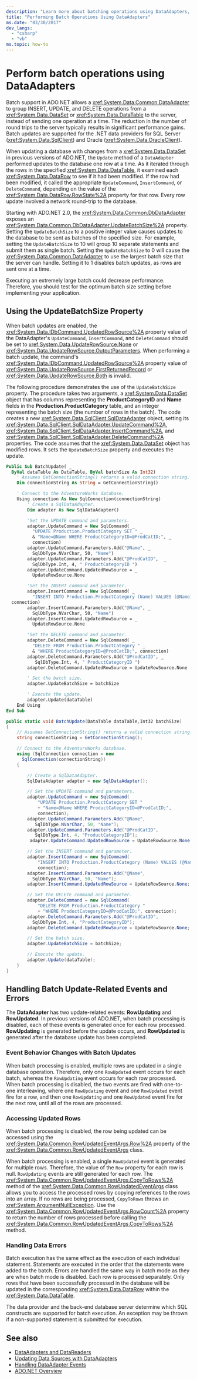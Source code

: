 ```yaml
---
description: "Learn more about batching operations using DataAdapters, instead of sending one operation at a time, to improve performance."
title: "Performing Batch Operations Using DataAdapters"
ms.date: "03/30/2017"
dev_langs:
  - "csharp"
  - "vb"
ms.topic: how-to
---
```

# Perform batch operations using DataAdapters

Batch support in ADO.NET allows a <xref:System.Data.Common.DataAdapter> to group INSERT, UPDATE, and DELETE operations from a <xref:System.Data.DataSet> or <xref:System.Data.DataTable> to the server, instead of sending one operation at a time. The reduction in the number of round trips to the server typically results in significant performance gains. Batch updates are supported for the .NET data providers for SQL Server (<xref:System.Data.SqlClient>) and Oracle (<xref:System.Data.OracleClient>).

 When updating a database with changes from a <xref:System.Data.DataSet> in previous versions of ADO.NET, the `Update` method of a `DataAdapter` performed updates to the database one row at a time. As it iterated through the rows in the specified <xref:System.Data.DataTable>, it examined each <xref:System.Data.DataRow> to see if it had been modified. If the row had been modified, it called the appropriate `UpdateCommand`, `InsertCommand`, or `DeleteCommand`, depending on the value of the <xref:System.Data.DataRow.RowState%2A> property for that row. Every row update involved a network round-trip to the database.

 Starting with ADO.NET 2.0, the <xref:System.Data.Common.DbDataAdapter> exposes an <xref:System.Data.Common.DbDataAdapter.UpdateBatchSize%2A> property. Setting the `UpdateBatchSize` to a positive integer value causes updates to the database to be sent as batches of the specified size. For example, setting the `UpdateBatchSize` to 10 will group 10 separate statements and submit them as single batch. Setting the `UpdateBatchSize` to 0 will cause the <xref:System.Data.Common.DataAdapter> to use the largest batch size that the server can handle. Setting it to 1 disables batch updates, as rows are sent one at a time.

 Executing an extremely large batch could decrease performance. Therefore, you should test for the optimum batch size setting before implementing your application.

## Using the UpdateBatchSize Property

 When batch updates are enabled, the <xref:System.Data.IDbCommand.UpdatedRowSource%2A> property value of the DataAdapter's `UpdateCommand`, `InsertCommand`, and `DeleteCommand` should be set to <xref:System.Data.UpdateRowSource.None> or <xref:System.Data.UpdateRowSource.OutputParameters>. When performing a batch update, the command's <xref:System.Data.IDbCommand.UpdatedRowSource%2A> property value of <xref:System.Data.UpdateRowSource.FirstReturnedRecord> or <xref:System.Data.UpdateRowSource.Both> is invalid.

 The following procedure demonstrates the use of the `UpdateBatchSize` property. The procedure takes two arguments, a <xref:System.Data.DataSet> object that has columns representing the **ProductCategoryID** and **Name** fields in the **Production.ProductCategory** table, and an integer representing the batch size (the number of rows in the batch). The code creates a new <xref:System.Data.SqlClient.SqlDataAdapter> object, setting its <xref:System.Data.SqlClient.SqlDataAdapter.UpdateCommand%2A>, <xref:System.Data.SqlClient.SqlDataAdapter.InsertCommand%2A>, and <xref:System.Data.SqlClient.SqlDataAdapter.DeleteCommand%2A> properties. The code assumes that the <xref:System.Data.DataSet> object has modified rows. It sets the `UpdateBatchSize` property and executes the update.

```vb
Public Sub BatchUpdate( _
  ByVal dataTable As DataTable, ByVal batchSize As Int32)
    ' Assumes GetConnectionString() returns a valid connection string.
    Dim connectionString As String = GetConnectionString()

    ' Connect to the AdventureWorks database.
    Using connection As New SqlConnection(connectionString)
        ' Create a SqlDataAdapter.
        Dim adapter As New SqlDataAdapter()

        'Set the UPDATE command and parameters.
        adapter.UpdateCommand = New SqlCommand( _
          "UPDATE Production.ProductCategory SET " _
          & "Name=@Name WHERE ProductCategoryID=@ProdCatID;", _
          connection)
        adapter.UpdateCommand.Parameters.Add("@Name", _
          SqlDbType.NVarChar, 50, "Name")
        adapter.UpdateCommand.Parameters.Add("@ProdCatID",  _
          SqlDbType.Int, 4, " ProductCategoryID ")
        adapter.UpdateCommand.UpdatedRowSource = _
          UpdateRowSource.None

        'Set the INSERT command and parameter.
        adapter.InsertCommand = New SqlCommand( _
          "INSERT INTO Production.ProductCategory (Name) VALUES (@Name);", _
  connection)
        adapter.InsertCommand.Parameters.Add("@Name", _
          SqlDbType.NVarChar, 50, "Name")
        adapter.InsertCommand.UpdatedRowSource = _
          UpdateRowSource.None

        'Set the DELETE command and parameter.
        adapter.DeleteCommand = New SqlCommand( _
          "DELETE FROM Production.ProductCategory " _
          & "WHERE ProductCategoryID=@ProdCatID;", connection)
        adapter.DeleteCommand.Parameters.Add("@ProdCatID", _
           SqlDbType.Int, 4, " ProductCategoryID ")
        adapter.DeleteCommand.UpdatedRowSource = UpdateRowSource.None

        ' Set the batch size.
        adapter.UpdateBatchSize = batchSize

        ' Execute the update.
        adapter.Update(dataTable)
    End Using
End Sub
```

```csharp
public static void BatchUpdate(DataTable dataTable,Int32 batchSize)
{
    // Assumes GetConnectionString() returns a valid connection string.
    string connectionString = GetConnectionString();

    // Connect to the AdventureWorks database.
    using (SqlConnection connection = new
      SqlConnection(connectionString))
    {

        // Create a SqlDataAdapter.
        SqlDataAdapter adapter = new SqlDataAdapter();

        // Set the UPDATE command and parameters.
        adapter.UpdateCommand = new SqlCommand(
            "UPDATE Production.ProductCategory SET "
            + "Name=@Name WHERE ProductCategoryID=@ProdCatID;",
            connection);
        adapter.UpdateCommand.Parameters.Add("@Name",
           SqlDbType.NVarChar, 50, "Name");
        adapter.UpdateCommand.Parameters.Add("@ProdCatID",
           SqlDbType.Int, 4, "ProductCategoryID");
         adapter.UpdateCommand.UpdatedRowSource = UpdateRowSource.None;

        // Set the INSERT command and parameter.
        adapter.InsertCommand = new SqlCommand(
            "INSERT INTO Production.ProductCategory (Name) VALUES (@Name);",
            connection);
        adapter.InsertCommand.Parameters.Add("@Name",
          SqlDbType.NVarChar, 50, "Name");
        adapter.InsertCommand.UpdatedRowSource = UpdateRowSource.None;

        // Set the DELETE command and parameter.
        adapter.DeleteCommand = new SqlCommand(
            "DELETE FROM Production.ProductCategory "
            + "WHERE ProductCategoryID=@ProdCatID;", connection);
        adapter.DeleteCommand.Parameters.Add("@ProdCatID",
          SqlDbType.Int, 4, "ProductCategoryID");
        adapter.DeleteCommand.UpdatedRowSource = UpdateRowSource.None;

        // Set the batch size.
        adapter.UpdateBatchSize = batchSize;

        // Execute the update.
        adapter.Update(dataTable);
    }
}
```

## Handling Batch Update-Related Events and Errors

 The **DataAdapter** has two update-related events: **RowUpdating** and **RowUpdated**. In previous versions of ADO.NET, when batch processing is disabled, each of these events is generated once for each row processed. **RowUpdating** is generated before the update occurs, and **RowUpdated** is generated after the database update has been completed.

### Event Behavior Changes with Batch Updates

 When batch processing is enabled, multiple rows are updated in a single database operation. Therefore, only one `RowUpdated` event occurs for each batch, whereas the `RowUpdating` event occurs for each row processed. When batch processing is disabled, the two events are fired with one-to-one interleaving, where one `RowUpdating` event and one `RowUpdated` event fire for a row, and then one `RowUpdating` and one `RowUpdated` event fire for the next row, until all of the rows are processed.

### Accessing Updated Rows

 When batch processing is disabled, the row being updated can be accessed using the <xref:System.Data.Common.RowUpdatedEventArgs.Row%2A> property of the <xref:System.Data.Common.RowUpdatedEventArgs> class.

 When batch processing is enabled, a single `RowUpdated` event is generated for multiple rows. Therefore, the value of the `Row` property for each row is null. `RowUpdating` events are still generated for each row. The <xref:System.Data.Common.RowUpdatedEventArgs.CopyToRows%2A> method of the <xref:System.Data.Common.RowUpdatedEventArgs> class allows you to access the processed rows by copying references to the rows into an array. If no rows are being processed, `CopyToRows` throws an <xref:System.ArgumentNullException>. Use the <xref:System.Data.Common.RowUpdatedEventArgs.RowCount%2A> property to return the number of rows processed before calling the <xref:System.Data.Common.RowUpdatedEventArgs.CopyToRows%2A> method.

### Handling Data Errors

 Batch execution has the same effect as the execution of each individual statement. Statements are executed in the order that the statements were added to the batch. Errors are handled the same way in batch mode as they are when batch mode is disabled. Each row is processed separately. Only rows that have been successfully processed in the database will be updated in the corresponding <xref:System.Data.DataRow> within the <xref:System.Data.DataTable>.

 The data provider and the back-end database server determine which SQL constructs are supported for batch execution. An exception may be thrown if a non-supported statement is submitted for execution.

## See also

- [DataAdapters and DataReaders](dataadapters-and-datareaders.md)
- [Updating Data Sources with DataAdapters](updating-data-sources-with-dataadapters.md)
- [Handling DataAdapter Events](handling-dataadapter-events.md)
- [ADO.NET Overview](ado-net-overview.md)
